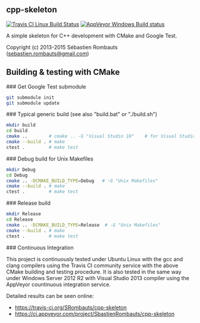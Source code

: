 cpp-skeleton
------------

[![Travis CI Linux Build Status](https://travis-ci.org/SRombauts/cpp-skeleton.svg)](https://travis-ci.org/SRombauts/cpp-skeleton "Travis CI Linux Build Status")
[![AppVeyor Windows Build status](https://ci.appveyor.com/api/projects/status/github/SRombauts/cpp-skeleton?svg=true)](https://ci.appveyor.com/project/SbastienRombauts/cpp-skeleton "AppVeyor Windows Build status")

A simple skeleton for C++ development with CMake and Google Test.

Copyright (c) 2013-2015 Sébastien Rombauts (sebastien.rombauts@gmail.com)

## Building & testing with CMake

### Get Google Test submodule

```bash
git submodule init
git submodule update
```

### Typical generic build (see also "build.bat" or "./build.sh")

```bash
mkdir build
cd build
cmake ..        # cmake .. -G "Visual Studio 10"    # for Visual Studio 2010
cmake --build . # make
ctest .         # make test
```

### Debug build for Unix Makefiles

```bash
mkdir Debug
cd Debug
cmake .. -DCMAKE_BUILD_TYPE=Debug   # -G "Unix Makefiles"
cmake --build . # make
ctest .         # make test
```

### Release build

```bash
mkdir Release
cd Release
cmake .. -DCMAKE_BUILD_TYPE=Release  # -G "Unix Makefiles"
cmake --build . # make
ctest .         # make test
```

### Continuous Integration

This project is continuously tested under Ubuntu Linux with the gcc and clang compilers
using the Travis CI community service with the above CMake building and testing procedure.
It is also tested in the same way under Windows Server 2012 R2 with Visual Studio 2013 compiler
using the AppVeyor countinuous integration service.

Detailed results can be seen online:
 - https://travis-ci.org/SRombauts/cpp-skeleton
 - https://ci.appveyor.com/project/SbastienRombauts/cpp-skeleton


